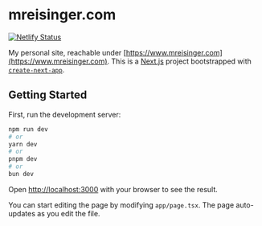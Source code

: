 # mreisinger.com

[![Netlify Status](https://api.netlify.com/api/v1/badges/2d3f1f7b-5523-479b-bcdb-d6eb195b1fec/deploy-status)](https://app.netlify.com/sites/mreisinger/deploys)

My personal site, reachable under [https://www.mreisinger.com](https://www.mreisinger.com). This is a [Next.js](https://nextjs.org) project bootstrapped with [`create-next-app`](https://nextjs.org/docs/app/api-reference/cli/create-next-app).

## Getting Started

First, run the development server:

```bash
npm run dev
# or
yarn dev
# or
pnpm dev
# or
bun dev
```

Open [http://localhost:3000](http://localhost:3000) with your browser to see the result.

You can start editing the page by modifying `app/page.tsx`. The page auto-updates as you edit the file.
